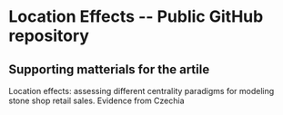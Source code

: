 # Location Effects -- Public GitHub repository

## Supporting matterials for the artile 

Location effects: assessing different centrality paradigms for modeling stone shop retail sales. Evidence from Czechia
